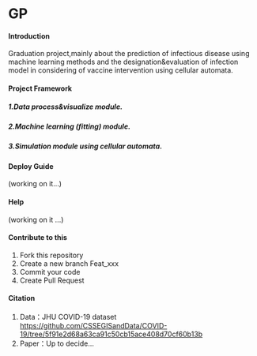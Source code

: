 # GP

#### Introduction
Graduation project,mainly about the prediction of infectious disease using machine learning methods and the designation&evaluation of infection model in considering of
vaccine intervention using cellular automata.

#### Project Framework

##### 1.Data process&visualize module.
##### 2.Machine learning (fitting) module.
##### 3.Simulation module using cellular automata.

#### Deploy Guide
(working on it...)

#### Help
(working on it ...)

#### Contribute to this 

1.  Fork this repository
2.  Create a new branch Feat_xxx 
3.  Commit your code
4.  Create Pull Request

#### Citation
1. Data：JHU COVID-19 dataset https://github.com/CSSEGISandData/COVID-19/tree/5f91e2d68a63ca91c50cb15ace408d70cf60b13b
2. Paper：Up to decide...
